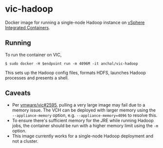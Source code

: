 # vic-hadoop

Docker image for running a single-node Hadoop instance on [vSphere Integrated Containers](https://github.com/vmware/vic).

## Running

To run the container on VIC,
```
$ sudo docker -H $endpoint run -m 4096M -it anchal/vic-hadoop
```

This sets up the Hadoop config files, formats HDFS, launches Hadoop processes and presents a shell.

## Caveats
* Per [vmware/vic#2595](https://github.com/vmware/vic/issues/2595), pulling a very large image may fail due to a memory issue. The VCH can be deployed with larger memory using the `--appliance-memory` option, e.g. `--appliance-memory=4096` to resolve this.
* To ensure there's sufficient memory for the JRE while running Hadoop jobs, the container should be run with a higher memory limit using the `-m` option.
* This image currently works for a single-node Hadoop deployment and not a cluster.